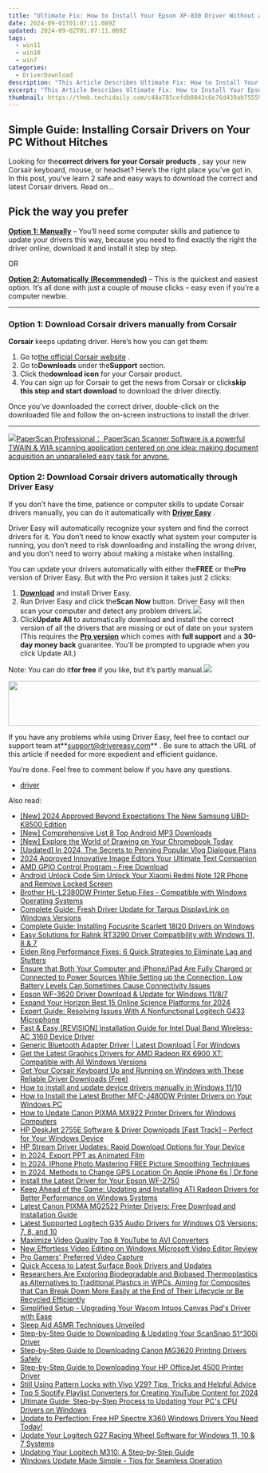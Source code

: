 ```yaml
---
title: "Ultimate Fix: How to Install Your Epson XP-830 Driver Without a Hitch"
date: 2024-09-01T01:07:11.089Z
updated: 2024-09-02T01:07:11.089Z
tags:
  - win11
  - win10
  - win7
categories:
  - DriverDownload
description: "This Article Describes Ultimate Fix: How to Install Your Epson XP-830 Driver Without a Hitch"
excerpt: "This Article Describes Ultimate Fix: How to Install Your Epson XP-830 Driver Without a Hitch"
thumbnail: https://thmb.techidaily.com/c48a785cefdb0843c6e76d439ab755593afd7522af39269117f83ccabe84316f.png
---
```


## Simple Guide: Installing Corsair Drivers on Your PC Without Hitches

Looking for the**correct drivers for your Corsair products** , say your new Corsair keyboard, mouse, or headset? Here’s the right place you’ve got in. In this post, you’ve learn 2 safe and easy ways to download the correct and latest Corsair drivers. Read on…

## Pick the way you prefer

**[Option 1: Manually](https://tools.techidaily.com/drivereasy/download/)**  – You’ll need some computer skills and patience to update your drivers this way, because you need to find exactly the right the driver online, download it and install it step by step.

OR

**[Option 2: Automatically (Recommended)](https://www.drivereasy.com/knowledge/download-corsair-drivers-for-windows-computer-easily/#o2)**  – This is the quickest and easiest option. It’s all done with just a couple of mouse clicks – easy even if you’re a computer newbie.

---

### Option 1: Download Corsair drivers manually from Corsair

**Corsair** keeps updating driver. Here’s how you can get them:

1. Go to[the official Corsair website](https://www.corsair.com/us/en/) .
2. Go to**Downloads** under the**Support** section.
3. Click the**download icon** for your Corsair product.
4. You can sign up for Corsair to get the news from Corsair or click**skip this step and start download** to download the driver directly.

 Once you’ve downloaded the correct driver, double-click on the downloaded file and follow the on-screen instructions to install the driver.

---

<!-- affiliate ads begin -->
<a href="https://secure.2checkout.com/order/checkout.php?PRODS=37540879&QTY=1&AFFILIATE=108875&CART=1"><img src="https://paperscan.orpalis.com/img/content/You_prefer_to_use.png" border="0">PaperScan Professional： PaperScan Scanner Software is a powerful TWAIN & WIA scanning application centered on one idea: making document acquisition an unparalleled easy task for anyone.</a>
<!-- affiliate ads end -->
### Option 2: Download Corsair drivers automatically through Driver Easy

 If you don’t have the time, patience or computer skills to update Corsair drivers manually, you can do it automatically with **[Driver Easy](https://tools.techidaily.com/drivereasy/download/)**  .

 Driver Easy will automatically recognize your system and find the correct drivers for it. You don’t need to know exactly what system your computer is running, you don’t need to risk downloading and installing the wrong driver, and you don’t need to worry about making a mistake when installing.

 You can update your drivers automatically with either the**FREE** or the**Pro** version of Driver Easy. But with the Pro version it takes just 2 clicks:

1. **[Download](https://tools.techidaily.com/drivereasy/download/)**  and install Driver Easy.
2. Run Driver Easy and click the**Scan Now** button. Driver Easy will then scan your computer and detect any problem drivers.![](https://images.drivereasy.com/wp-content/uploads/2018/09/img_5b990d2cd25c3.jpg)
3. Click**Update All** to automatically download and install the correct version of all the drivers that are missing or out of date on your system (This requires the **[Pro version](https://tools.techidaily.com/drivereasy/download/)**  which comes with **full support** and a **30-day money back**  guarantee. You’ll be prompted to upgrade when you click Update All.)  
<!-- affiliate ads begin -->

<!-- affiliate ads end -->
 Note: You can do it**for free** if you like, but it’s partly manual.![](https://images.drivereasy.com/wp-content/uploads/2018/09/img_5b990fa72af0a.jpg)

<!-- affiliate ads begin -->
<a href="https://arkmc.pxf.io/c/5597632/427477/5172" target="_top" id="427477"><img src="//a.impactradius-go.com/display-ad/5172-427477" border="0" alt="" width="728" height="90"/></a><img height="0" width="0" src="https://arkmc.pxf.io/i/5597632/427477/5172" style="position:absolute;visibility:hidden;" border="0" />
<!-- affiliate ads end -->
 If you have any problems while using Driver Easy, feel free to contact our support team at**<support@drivereasy.com>** . Be sure to attach the URL of this article if needed for more expedient and efficient guidance.

You’re done. Feel free to comment below if you have any questions.

* [driver](https://tools.techidaily.com/drivereasy/download/)

<ins class="adsbygoogle"
     style="display:block"
     data-ad-format="autorelaxed"
     data-ad-client="ca-pub-7571918770474297"
     data-ad-slot="1223367746"></ins>



<ins class="adsbygoogle"
     style="display:block"
     data-ad-client="ca-pub-7571918770474297"
     data-ad-slot="8358498916"
     data-ad-format="auto"
     data-full-width-responsive="true"></ins>

<span class="atpl-alsoreadstyle">Also read:</span>
<div><ul>
<li><a href="https://fox-hovers.techidaily.com/new-2024-approved-beyond-expectations-the-new-samsung-ubd-k8500-edition/"><u>[New] 2024 Approved  Beyond Expectations  The New Samsung UBD-K8500 Edition</u></a></li>
<li><a href="https://fox-hovers.techidaily.com/new-comprehensive-list-8-top-android-mp3-downloads/"><u>[New] Comprehensive List  8 Top Android MP3 Downloads</u></a></li>
<li><a href="https://fox-access.techidaily.com/new-explore-the-world-of-drawing-on-your-chromebook-today/"><u>[New] Explore the World of Drawing on Your Chromebook Today</u></a></li>
<li><a href="https://article-helps.techidaily.com/updated-in-2024-the-secrets-to-penning-popular-vlog-dialogue-plans/"><u>[Updated] In 2024, The Secrets to Penning Popular Vlog Dialogue Plans</u></a></li>
<li><a href="https://some-techniques.techidaily.com/2024-approved-innovative-image-editors-your-ultimate-text-companion/"><u>2024 Approved  Innovative Image Editors  Your Ultimate Text Companion</u></a></li>
<li><a href="https://driver-download.techidaily.com/amd-gpio-control-program-free-download/"><u>AMD GPIO Control Program - Free Download</u></a></li>
<li><a href="https://sim-unlock.techidaily.com/android-unlock-code-sim-unlock-your-xiaomi-redmi-note-12r-phone-and-remove-locked-screen-by-drfone-android/"><u>Android Unlock Code Sim Unlock Your Xiaomi Redmi Note 12R Phone and Remove Locked Screen</u></a></li>
<li><a href="https://driver-download.techidaily.com/brother-hl-l2380dw-printer-setup-files-compatible-with-windows-operating-systems/"><u>Brother HL-L2380DW Printer Setup Files - Compatible with Windows Operating Systems</u></a></li>
<li><a href="https://driver-download.techidaily.com/complete-guide-fresh-driver-update-for-targus-displaylink-on-windows-versions/"><u>Complete Guide: Fresh Driver Update for Targus DisplayLink on Windows Versions</u></a></li>
<li><a href="https://driver-download.techidaily.com/complete-guide-installing-focusrite-scarlett-18i20-drivers-on-windows/"><u>Complete Guide: Installing Focusrite Scarlett 18I20 Drivers on Windows</u></a></li>
<li><a href="https://driver-download.techidaily.com/easy-solutions-for-ralink-rt3290-driver-compatibility-with-windows-11-8-and-7/"><u>Easy Solutions for Ralink RT3290 Driver Compatibility with Windows 11, 8 & 7</u></a></li>
<li><a href="https://win-able.techidaily.com/elden-ring-performance-fixes-6-quick-strategies-to-eliminate-lag-and-stutters/"><u>Elden Ring Performance Fixes: 6 Quick Strategies to Eliminate Lag and Stutters</u></a></li>
<li><a href="https://driver-download.techidaily.com/ensure-that-both-your-computer-and-iphoneipad-are-fully-charged-or-connected-to-power-sources-while-setting-up-the-connection-low-battery-levels-can-sometim310/"><u>Ensure that Both Your Computer and iPhone/iPad Are Fully Charged or Connected to Power Sources While Setting up the Connection. Low Battery Levels Can Sometimes Cause Connectivity Issues</u></a></li>
<li><a href="https://driver-download.techidaily.com/epson-wf-3620-driver-download-and-update-for-windows-1187/"><u>Epson WF-3620 Driver Download & Update for Windows 11/8/7</u></a></li>
<li><a href="https://youtube-blog.techidaily.com/d-your-horizon-best-15-online-science-platforms-for-2024/"><u>Expand Your Horizon  Best 15 Online Science Platforms for 2024</u></a></li>
<li><a href="https://driver-download.techidaily.com/expert-guide-resolving-issues-with-a-nonfunctional-logitech-g433-microphone/"><u>Expert Guide: Resolving Issues With A Nonfunctional Logitech G433 Microphone</u></a></li>
<li><a href="https://driver-download.techidaily.com/fast-and-easy-revision-installation-guide-for-intel-dual-band-wireless-ac-3160-device-driver/"><u>Fast & Easy [REVISION] Installation Guide for Intel Dual Band Wireless-AC 3160 Device Driver</u></a></li>
<li><a href="https://driver-download.techidaily.com/generic-bluetooth-adapter-driver-latest-download-for-windows/"><u>Generic Bluetooth Adapter Driver | Latest Download | For Windows</u></a></li>
<li><a href="https://driver-download.techidaily.com/1722972081925-get-the-latest-graphics-drivers-for-amd-radeon-rx-6900-xt-compatible-with-all-windows-versions/"><u>Get the Latest Graphics Drivers for AMD Radeon RX 6900 XT: Compatible with All Windows Versions</u></a></li>
<li><a href="https://driver-download.techidaily.com/get-your-corsair-keyboard-up-and-running-on-windows-with-these-reliable-driver-downloads-free/"><u>Get Your Corsair Keyboard Up and Running on Windows with These Reliable Driver Downloads (Free)</u></a></li>
<li><a href="https://blog-min.techidaily.com/how-to-install-and-update-device-drivers-manually-in-windows-1110-by-drivereasy-guide/"><u>How to install and update device drivers manually in Windows 11/10</u></a></li>
<li><a href="https://driver-download.techidaily.com/how-to-install-the-latest-brother-mfc-j480dw-printer-drivers-on-your-windows-pc/"><u>How to Install the Latest Brother MFC-J480DW Printer Drivers on Your Windows PC</u></a></li>
<li><a href="https://driver-download.techidaily.com/how-to-update-canon-pixma-mx922-printer-drivers-for-windows-computers/"><u>How to Update Canon PIXMA MX922 Printer Drivers for Windows Computers</u></a></li>
<li><a href="https://driver-download.techidaily.com/hp-deskjet-2755e-software-and-driver-downloads-fast-track-perfect-for-your-windows-device/"><u>HP DeskJet 2755E Software & Driver Downloads [Fast Track] – Perfect for Your Windows Device</u></a></li>
<li><a href="https://driver-download.techidaily.com/hp-stream-driver-updates-rapid-download-options-for-your-device/"><u>HP Stream Driver Updates: Rapid Download Options for Your Device</u></a></li>
<li><a href="https://screen-recording.techidaily.com/in-2024-export-ppt-as-animated-film/"><u>In 2024, Export PPT as Animated Film</u></a></li>
<li><a href="https://extra-support.techidaily.com/in-2024-iphone-photo-mastering-free-picture-smoothing-techniques/"><u>In 2024, IPhone Photo  Mastering FREE Picture Smoothing Techniques</u></a></li>
<li><a href="https://phone-solutions.techidaily.com/in-2024-methods-to-change-gps-location-on-apple-iphone-6s-drfone-by-drfone-virtual-ios/"><u>In 2024, Methods to Change GPS Location On Apple iPhone 6s | Dr.fone</u></a></li>
<li><a href="https://driver-download.techidaily.com/install-the-latest-driver-for-your-epson-wf-2750/"><u>Install the Latest Driver for Your Epson WF-2750</u></a></li>
<li><a href="https://driver-download.techidaily.com/keep-ahead-of-the-game-updating-and-installing-ati-radeon-drivers-for-better-performance-on-windows-systems/"><u>Keep Ahead of the Game: Updating and Installing ATI Radeon Drivers for Better Performance on Windows Systems</u></a></li>
<li><a href="https://driver-download.techidaily.com/latest-canon-pixma-mg2522-printer-drivers-free-download-and-installation-guide/"><u>Latest Canon PIXMA MG2522 Printer Drivers: Free Download and Installation Guide</u></a></li>
<li><a href="https://win-amazing.techidaily.com/latest-supported-logitech-g35-audio-drivers-for-windows-os-versions-7-8-and-10/"><u>Latest Supported Logitech G35 Audio Drivers for Windows OS Versions: 7, 8, and 10</u></a></li>
<li><a href="https://youtube-lab.techidaily.com/ize-video-quality-top-8-youtube-to-avi-converters/"><u>Maximize Video Quality  Top 8 YouTube to AVI Converters</u></a></li>
<li><a href="https://ai-vdieo-software.techidaily.com/new-effortless-video-editing-on-windows-microsoft-video-editor-review/"><u>New Effortless Video Editing on Windows Microsoft Video Editor Review</u></a></li>
<li><a href="https://youtube-clips.techidaily.com/pro-gamers-preferred-video-capture/"><u>Pro Gamers' Preferred Video Capture</u></a></li>
<li><a href="https://driver-download.techidaily.com/quick-access-to-latest-surface-book-drivers-and-updates/"><u>Quick Access to Latest Surface Book Drivers and Updates</u></a></li>
<li><a href="https://driver-download.techidaily.com/researchers-are-exploring-biodegradable-and-biobased-thermoplastics-as-alternatives-to-traditional-plastics-in-wpcs-aiming-for-composites-that-can-break-dow41/"><u>Researchers Are Exploring Biodegradable and Biobased Thermoplastics as Alternatives to Traditional Plastics in WPCs, Aiming for Composites that Can Break Down More Easily at the End of Their Lifecycle or Be Recycled Efficiently</u></a></li>
<li><a href="https://driver-download.techidaily.com/simplified-setup-upgrading-your-wacom-intuos-canvas-pads-driver-with-ease/"><u>Simplified Setup - Upgrading Your Wacom Intuos Canvas Pad's Driver with Ease</u></a></li>
<li><a href="https://fox-hovers.techidaily.com/sleep-aid-asmr-techniques-unveiled/"><u>Sleep Aid  ASMR Techniques Unveiled</u></a></li>
<li><a href="https://driver-download.techidaily.com/step-by-step-guide-to-downloading-and-updating-your-scansnap-s1300i-driver/"><u>Step-by-Step Guide to Downloading & Updating Your ScanSnap S1^300i Driver</u></a></li>
<li><a href="https://driver-download.techidaily.com/step-by-step-guide-to-downloading-canon-mg3620-printing-drivers-safely/"><u>Step-by-Step Guide to Downloading Canon MG3620 Printing Drivers Safely</u></a></li>
<li><a href="https://driver-download.techidaily.com/step-by-step-guide-to-downloading-your-hp-officejet-4500-printer-driver/"><u>Step-by-Step Guide to Downloading Your HP OfficeJet 4500 Printer Driver</u></a></li>
<li><a href="https://android-unlock.techidaily.com/still-using-pattern-locks-with-vivo-v29-tips-tricks-and-helpful-advice-by-drfone-android/"><u>Still Using Pattern Locks with Vivo V29? Tips, Tricks and Helpful Advice</u></a></li>
<li><a href="https://facebook-record-videos.techidaily.com/top-5-spotify-playlist-converters-for-creating-youtube-content-for-2024/"><u>Top 5 Spotify Playlist Converters for Creating YouTube Content for 2024</u></a></li>
<li><a href="https://driver-download.techidaily.com/ultimate-guide-step-by-step-process-to-updating-your-pcs-cpu-drivers-on-windows/"><u>Ultimate Guide: Step-by-Step Process to Updating Your PC's CPU Drivers on Windows</u></a></li>
<li><a href="https://driver-download.techidaily.com/1722971604877-update-to-perfection-free-hp-spectre-x360-windows-drivers-you-need-today/"><u>Update to Perfection: Free HP Spectre X360 Windows Drivers You Need Today!</u></a></li>
<li><a href="https://driver-download.techidaily.com/update-your-logitech-g27-racing-wheel-software-for-windows-11-10-and-7-systems/"><u>Update Your Logitech G27 Racing Wheel Software for Windows 11, 10 & 7 Systems</u></a></li>
<li><a href="https://driver-download.techidaily.com/updating-your-logitech-m310-a-step-by-step-guide/"><u>Updating Your Logitech M310: A Step-by-Step Guide</u></a></li>
<li><a href="https://driver-download.techidaily.com/windows-update-made-simple-tips-for-seamless-operation/"><u>Windows Update Made Simple - Tips for Seamless Operation</u></a></li>
</ul></div>
